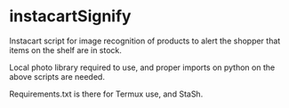 # instacartSignify
Instacart script for image recognition of products to alert the shopper that items on the shelf are in stock.

Local photo library required to use, and proper imports on python on the above scripts are needed.

Requirements.txt is there for Termux use, and StaSh.
